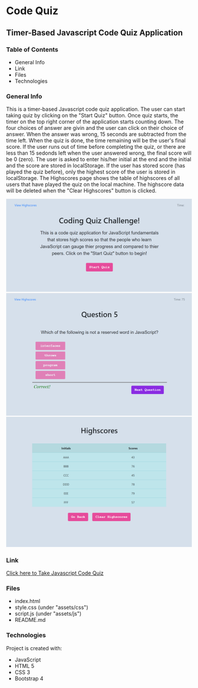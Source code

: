 # Code Quiz
## Timer-Based Javascript Code Quiz Application

### Table of Contents
* General Info
* Link
* Files
* Technologies

### General Info
This is a timer-based Javascript code quiz application.
The user can start taking quiz by clicking on the "Start Quiz" button.
Once quiz starts, the timer on the top right corner of the application starts counting down.
The four choices of answer are givin and the user can click on their choice of answer.
When the answer was wrong, 15 seconds are subtracted from the time left.
When the quiz is done, the time remaining will be the user's final score.
If the user runs out of time before completing the quiz, or there are less than 15 sedonds left when the user answered wrong,
the final score will be 0 (zero).
The user is asked to enter his/her initial at the end and the initial and the score are stored in localStorage.
If the user has stored score (has played the quiz before), only the highest score of the user is stored in localStorage.
The Highscores page shows the table of highscores of all users that have played the quiz on the local machine.
The highscore data will be deleted when the "Clear Highscores" button is clicked.

![Code Quiz Intro Page](assets/images/code-quiz-intro.png)
![Code Quiz Question Page](assets/images/code-quiz-question.png)
![Code Quiz Highscore Page](assets/images/code-quiz-highscore.png)

### Link
[Click here to Take Javascript Code Quiz](https://emi-dev.github.io/Code-Quiz/)

### Files
* index.html
* style.css (under "assets/css")
* script.js (under "assets/js")
* README.md

### Technologies
Project is created with:
* JavaScript
* HTML 5
* CSS 3
* Bootstrap 4